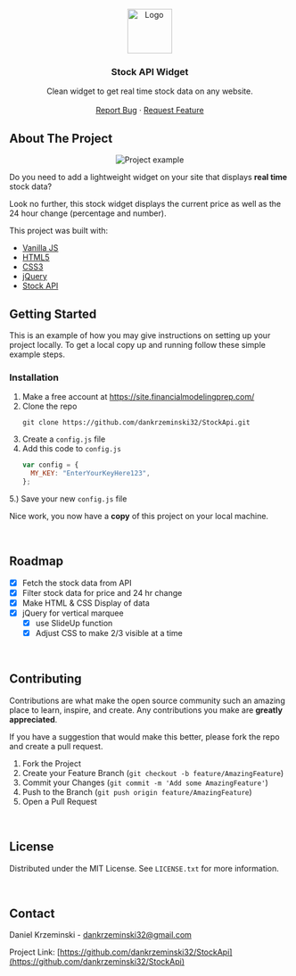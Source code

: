 
<!-- PROJECT LOGO -->
<br />
<div align="center">
  <a href="https://github.com/dankrzeminski32/StockApi">
    <img src="https://icons.iconarchive.com/icons/matiasam/ios7-style/512/Stock-icon.png" alt="Logo" width="80" height="80">
  </a>

<h3 align="center">Stock API Widget</h3>

  <p align="center">
    Clean widget to get real time stock data on any website.
    <br />
    <br />
    <a href="https://github.com/dankrzeminski32/StockApi/issues">Report Bug</a>
    ·
    <a href="https://github.com/dankrzeminski32/StockApi/issues">Request Feature</a>
  </p>
</div>


<!-- ABOUT THE PROJECT -->
## About The Project
<p align="middle" >
  <img src="https://user-images.githubusercontent.com/76189617/147840227-6588ced6-860e-414b-a8f1-e4be0ee08bfc.png" alt="Project example">
</p>

Do you need to add a lightweight widget on your site that displays **real time** stock data?

Look no further, this stock widget displays the current price as well as the 24 hour change (percentage and number). 


This project was built with: 

* [Vanilla JS](https://www.javascript.com/)
* [HTML5](https://developer.mozilla.org/en-US/docs/Glossary/HTML5)
* [CSS3](https://developer.mozilla.org/en-US/docs/Web/CSS)
* [jQuery](https://jquery.com/)
* [Stock API](https://site.financialmodelingprep.com/)

<!-- GETTING STARTED -->
## Getting Started

This is an example of how you may give instructions on setting up your project locally.
To get a local copy up and running follow these simple example steps.

### Installation

1. Make a free account at https://site.financialmodelingprep.com/
2. Clone the repo
   ```
   git clone https://github.com/dankrzeminski32/StockApi.git
   ```
3. Create a ```config.js``` file
4. Add this code to ```config.js```
   ```js
   var config = {
     MY_KEY: "EnterYourKeyHere123",
   };
   ```
5.) Save your new ```config.js``` file

Nice work, you now have a **copy** of this project on your local machine. 

<br />

<!-- ROADMAP -->
## Roadmap

- [x] Fetch the stock data from API
- [x] Filter stock data for price and 24 hr change
- [x] Make HTML & CSS Display of data
- [x] jQuery for vertical marquee
    - [x] use SlideUp function
    - [x] Adjust CSS to make 2/3 visible at a time 

<br />

<!-- CONTRIBUTING -->
## Contributing

Contributions are what make the open source community such an amazing place to learn, inspire, and create. Any contributions you make are **greatly appreciated**.

If you have a suggestion that would make this better, please fork the repo and create a pull request.

1. Fork the Project
2. Create your Feature Branch (`git checkout -b feature/AmazingFeature`)
3. Commit your Changes (`git commit -m 'Add some AmazingFeature'`)
4. Push to the Branch (`git push origin feature/AmazingFeature`)
5. Open a Pull Request

<br />

<!-- LICENSE -->
## License

Distributed under the MIT License. See `LICENSE.txt` for more information.

<br />

<!-- CONTACT -->
## Contact

Daniel Krzeminski - dankrzeminski32@gmail.com

Project Link: [https://github.com/dankrzeminski32/StockApi](https://github.com/dankrzeminski32/StockApi)
